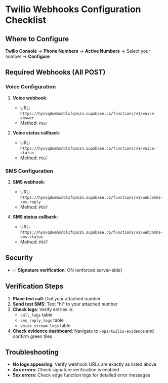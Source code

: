 # Twilio Webhooks Configuration Checklist

## Where to Configure

**Twilio Console** → **Phone Numbers** → **Active Numbers** → Select your number → **Configure**

## Required Webhooks (All POST)

### Voice Configuration

1. **Voice webhook**:
   - URL: `https://hysvqdwmhxnblxfqnszn.supabase.co/functions/v1/voice-answer`
   - Method: `POST`

2. **Voice status callback**:
   - URL: `https://hysvqdwmhxnblxfqnszn.supabase.co/functions/v1/voice-status`
   - Method: `POST`

### SMS Configuration

3. **SMS webhook**:
   - URL: `https://hysvqdwmhxnblxfqnszn.supabase.co/functions/v1/webcomms-sms-reply`
   - Method: `POST`

4. **SMS status callback**:
   - URL: `https://hysvqdwmhxnblxfqnszn.supabase.co/functions/v1/webcomms-sms-status`
   - Method: `POST`

## Security

- ✅ **Signature verification**: ON (enforced server-side)

## Verification Steps

1. **Place test call**: Dial your attached number
2. **Send test SMS**: Text "hi" to your attached number
3. **Check logs**: Verify entries in:
   - `call_logs` table
   - `sms_reply_logs` table
   - `voice_stream_logs` table
4. **Check evidence dashboard**: Navigate to `/ops/twilio-evidence` and confirm green tiles

## Troubleshooting

- **No logs appearing**: Verify webhook URLs are exactly as listed above
- **4xx errors**: Check signature verification is enabled
- **5xx errors**: Check edge function logs for detailed error messages
